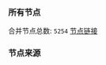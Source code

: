 ### 所有节点
合并节点总数: `5254`
[节点链接](https://github.com/rzhy1/33/raw/master/sub/sub_merge_base64.txt)

### 节点来源
